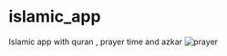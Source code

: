 # islamic_app
Islamic app with quran , prayer time and azkar
![prayer](https://user-images.githubusercontent.com/115652759/232264231-66af3a58-250f-4554-98eb-a912cc76fa8a.png)
